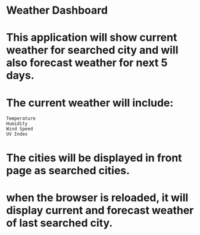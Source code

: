# Weather Dashboard
# This application will show current weather for searched city and will also forecast weather for next 5 days.
# The current weather will include:
    Temperature
    Humidity
    Wind Speed
    UV Index
# The cities will be displayed in front page as searched cities. 
# when the browser is reloaded, it will display current and forecast weather of last searched city. 
